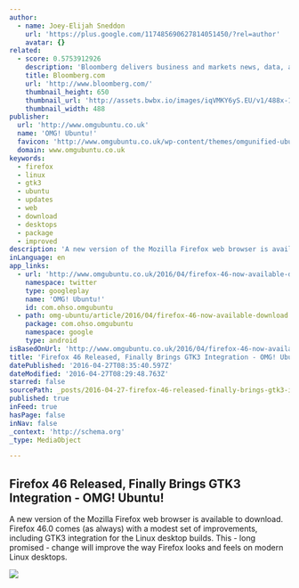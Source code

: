 ```yaml
---
author:
  - name: Joey-Elijah Sneddon
    url: 'https://plus.google.com/117485690627814051450/?rel=author'
    avatar: {}
related:
  - score: 0.5753912926
    description: 'Bloomberg delivers business and markets news, data, analysis, and video to the world, featuring stories from Businessweek and Bloomberg News'
    title: Bloomberg.com
    url: 'http://www.bloomberg.com/'
    thumbnail_height: 650
    thumbnail_url: 'http://assets.bwbx.io/images/iqVMKY6yS.EU/v1/488x-1.jpg'
    thumbnail_width: 488
publisher:
  url: 'http://www.omgubuntu.co.uk'
  name: 'OMG! Ubuntu!'
  favicon: 'http://www.omgubuntu.co.uk/wp-content/themes/omgunified-ubuntu/images/favicon.ico'
  domain: www.omgubuntu.co.uk
keywords:
  - firefox
  - linux
  - gtk3
  - ubuntu
  - updates
  - web
  - download
  - desktops
  - package
  - improved
description: 'A new version of the Mozilla Firefox web browser is available to download. Firefox 46.0 comes (as always) with a modest set of improvements, including GTK3 integration for the Linux desktop builds. This - long promised - change will improve the way Firefox looks and feels on modern Linux desktops.'
inLanguage: en
app_links:
  - url: 'http://www.omgubuntu.co.uk/2016/04/firefox-46-now-available-download'
    namespace: twitter
    type: googleplay
    name: 'OMG! Ubuntu!'
    id: com.ohso.omgubuntu
  - path: omg-ubuntu/article/2016/04/firefox-46-now-available-download
    package: com.ohso.omgubuntu
    namespace: google
    type: android
isBasedOnUrl: 'http://www.omgubuntu.co.uk/2016/04/firefox-46-now-available-download'
title: 'Firefox 46 Released, Finally Brings GTK3 Integration - OMG! Ubuntu!'
datePublished: '2016-04-27T08:35:40.597Z'
dateModified: '2016-04-27T08:29:48.763Z'
starred: false
sourcePath: _posts/2016-04-27-firefox-46-released-finally-brings-gtk3-integration-omg.md
published: true
inFeed: true
hasPage: false
inNav: false
_context: 'http://schema.org'
_type: MediaObject

---
```

<article style=""><h1>Firefox 46 Released, Finally Brings GTK3 Integration - OMG! Ubuntu!</h1><p>A new version of the Mozilla Firefox web browser is available to download. Firefox 46.0 comes (as always) with a modest set of improvements, including GTK3 integration for the Linux desktop builds. This - long promised - change will improve the way Firefox looks and feels on modern Linux desktops.</p><img src="http://www.omgubuntu.co.uk/wp-content/uploads/2014/06/firefox-tile-2.jpg" /></article>